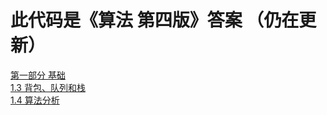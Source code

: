 <h1>此代码是《算法 第四版》答案 （仍在更新）</h1>
<a href="https://github.com/johnlijianian/Javas/tree/master/src/one_Foundation" style="">第一部分 基础</a>
<br/>
<a href="#">1.3 背包、队列和栈</a>
<br/>
<a href="https://github.com/johnlijianian/Javas/tree/master/src/one_Foundation/Java_1_4">1.4 算法分析</a>
<br/>
